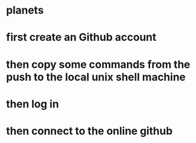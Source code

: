 # planets
# first create an Github account
# then copy some commands from the push to the local unix shell machine
# then log in
 # then connect to the online github
